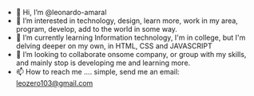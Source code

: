 - 👋 Hi, I’m @leonardo-amaral
- 👀 I’m interested in  technology, design, learn more, work in my area, program, develop, add to the world in some way.
- 🌱 I’m currently learning  Information technology, I'm in college, but I'm delving deeper on my own, in HTML, CSS and JAVASCRIPT
- 💞️ I’m looking to collaborate onsome company, or group with my skills, and mainly stop is developing me and learning more.
- 📫 How to reach me .... simple, send me an email: leozero103@gmail.com
